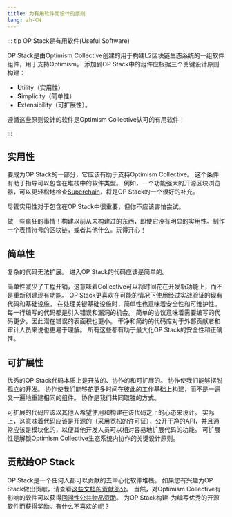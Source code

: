 ```yaml
---
title: 为有用软件而设计的原则
lang: zh-CN
---
```



::: tip OP Stack是有用软件(Useful Software)

OP Stack是由Optimism Collective创建的用于构建L2区块链生态系统的一组软件组件，用于支持Optimism。
添加到OP Stack中的组件应根据三个关键设计原则构建：
- **U**tility（实用性）
- **S**implicity（简单性）
- **E**xtensibility（可扩展性）。

遵循这些原则设计的软件是Optimism Collective认可的有用软件！

::: 

## 实用性

要成为OP Stack的一部分，它应该有助于支持Optimism Collective。
这个条件有助于指导可以包含在堆栈中的软件类型。
例如，一个功能强大的开源区块浏览器，可以更轻松地检查[Superchain](https://app.optimism.io/superchain/)，将是OP Stack的一个很好的补充。

尽管实用性对于包含在OP Stack中很重要，但你不应该害怕尝试。

做一些疯狂的事情！构建以前从未构建过的东西，即使它没有明显的实用性。制作一个表情符号的区块链，或者其他什么。玩得开心！

## 简单性

复杂的代码无法扩展。
进入OP Stack的代码应该是简单的。

简单性减少了工程开销，这意味着Collective可以将时间花在开发新功能上，而不是重新创建现有功能。
OP Stack更喜欢在可能的情况下使用经过实战验证的现有代码和基础设施。
在处理关键基础设施时，简单性也意味着安全性和可维护性。
每一行编写的代码都是引入错误和漏洞的机会。
简单的协议意味着需要编写的代码更少，因此潜在错误的表面积也更小。
干净和简约的代码库对于外部贡献者和审计人员来说也更易于理解。
所有这些都有助于最大化OP Stack的安全性和正确性。

## 可扩展性

优秀的OP Stack代码本质上是开放的、协作的和可扩展的。
协作使我们能够摆脱孤立的开发。
协作使我们能够花更多时间在彼此的工作基础上构建，而不是一遍又一遍地重建相同的组件。
协作是我们共同取胜的方式。

可扩展的代码应该以其他人希望使用和构建在该代码之上的心态来设计。
实际上，这意味着代码应该是开源的（采用宽松的许可证），公开干净的API，并且通常应该是模块化的，以便其他开发人员可以相对容易地扩展代码的功能。
可扩展性是解锁Optimism Collective生态系统内协作的关键设计原则。

## 贡献给OP Stack

OP Stack是一个任何人都可以贡献的去中心化软件堆栈。
如果您有兴趣为OP Stack做出贡献，请查看[这些文档的贡献部分](../contribute.md)。
当然，对Optimism Collective有影响的软件可以获得[回溯性公共物品资助](https://app.optimism.io/retropgf)。
为OP Stack构建-为编写优秀的开源软件而获得奖励。有什么不喜欢的呢？
